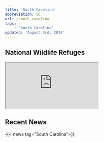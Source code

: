 ```yaml
---
title: 'South Carolina'
abbreviation: SC
url: /south-carolina
tags:
    - 'South Carolina'
updated: 'August 3rd, 2016'
---
```


## National Wildlife Refuges
<iframe src="https://usfws.github.io/southeast-mega-map/?state=SC&layers=Refuges" class="state-map"></iframe>

## Recent News
{{< news tag="South Carolina">}}
